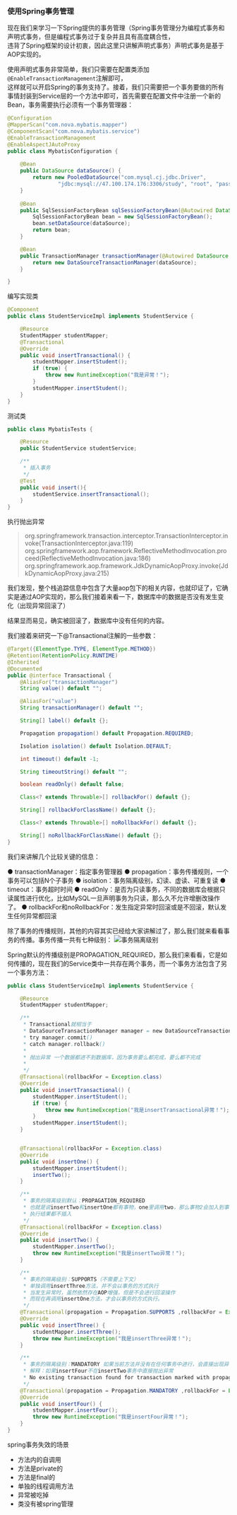 ### 使用Spring事务管理
现在我们来学习一下Spring提供的事务管理（Spring事务管理分为编程式事务和声明式事务，但是编程式事务过于复杂并且具有高度耦合性，  
违背了Spring框架的设计初衷，因此这里只讲解声明式事务）声明式事务是基于AOP实现的。

使用声明式事务非常简单，我们只需要在配置类添加`@EnableTransactionManagement`注解即可，  
这样就可以开启Spring的事务支持了。接着，我们只需要把一个事务要做的所有事情封装到Service层的一个方法中即可，首先需要在配置文件中注册一个新的Bean，事务需要执行必须有一个事务管理器：

~~~java
@Configuration
@MapperScan("com.nova.mybatis.mapper")
@ComponentScan("com.nova.mybatis.service")
@EnableTransactionManagement
@EnableAspectJAutoProxy
public class MybatisConfiguration {
   
    @Bean
    public DataSource dataSource() {
        return new PooledDataSource("com.mysql.cj.jdbc.Driver",
                "jdbc:mysql://47.100.174.176:3306/study", "root", "password");
    }
  
    @Bean
    public SqlSessionFactoryBean sqlSessionFactoryBean(@Autowired DataSource dataSource) {
        SqlSessionFactoryBean bean = new SqlSessionFactoryBean();
        bean.setDataSource(dataSource);
        return bean;
    }

    @Bean
    public TransactionManager transactionManager(@Autowired DataSource dataSource) {
        return new DataSourceTransactionManager(dataSource);
    }

}
~~~

编写实现类
~~~java
@Component
public class StudentServiceImpl implements StudentService {

    @Resource
    StudentMapper studentMapper;
    @Transactional
    @Override
    public void insertTransactional() {
        studentMapper.insertStudent();
        if (true) {
            throw new RuntimeException("我是异常！");
        }
        studentMapper.insertStudent();
    }
}
~~~

测试类
~~~java
public class MybatisTests {

    @Resource
    public StudentService studentService;

    /**
     * 插入事务
     */
    @Test
    public void insert(){
        studentService.insertTransactional();
    }
}
~~~

执行抛出异常
>org.springframework.transaction.interceptor.TransactionInterceptor.invoke(TransactionInterceptor.java:119)
org.springframework.aop.framework.ReflectiveMethodInvocation.proceed(ReflectiveMethodInvocation.java:186)
org.springframework.aop.framework.JdkDynamicAopProxy.invoke(JdkDynamicAopProxy.java:215)


我们发现，整个栈追踪信息中包含了大量aop包下的相关内容，也就印证了，它确实是通过AOP实现的，那么我们接着来看一下，数据库中的数据是否没有发生变化（出现异常回滚了）

结果显而易见，确实被回滚了，数据库中没有任何的内容。

我们接着来研究一下@Transactional注解的一些参数：

~~~java
@Target({ElementType.TYPE, ElementType.METHOD})
@Retention(RetentionPolicy.RUNTIME)
@Inherited
@Documented
public @interface Transactional {
    @AliasFor("transactionManager")
    String value() default "";

    @AliasFor("value")
    String transactionManager() default "";

    String[] label() default {};

    Propagation propagation() default Propagation.REQUIRED;

    Isolation isolation() default Isolation.DEFAULT;

    int timeout() default -1;

    String timeoutString() default "";

    boolean readOnly() default false;

    Class<? extends Throwable>[] rollbackFor() default {};

    String[] rollbackForClassName() default {};

    Class<? extends Throwable>[] noRollbackFor() default {};

    String[] noRollbackForClassName() default {};
}
~~~

我们来讲解几个比较关键的信息：

● transactionManager：指定事务管理器
● propagation：事务传播规则，一个事务可以包括N个子事务
● isolation：事务隔离级别，幻读、虚读、可重复读
● timeout：事务超时时间
● readOnly：是否为只读事务，不同的数据库会根据只读属性进行优化，比如MySQL一旦声明事务为只读，那么久不允许增删改操作了。
● rollbackFor和noRollbackFor：发生指定异常时回滚或是不回滚，默认发生任何异常都回滚

除了事务的传播规则，其他的内容其实已经给大家讲解过了，那么我们就来看看事务的传播。事务传播一共有七种级别：
![事务隔离级别](https://www.yuque.com/api/filetransfer/images?url=https%3A%2F%2Fimg-blog.csdn.net%2F20170420212829825%3Fwatermark%2F2%2Ftext%2FaHR0cDovL2Jsb2cuY3Nkbi5uZXQvc29vbmZseQ%3D%3D%2Ffont%2F5a6L5L2T%2Ffontsize%2F400%2Ffill%2FI0JBQkFCMA%3D%3D%2Fdissolve%2F70%2Fgravity%2FSouthEast&sign=654f7dc210afbca9621a8eebc6a7613f9b600e9e1b9b3c2eb3a46c846ecf0ce5)

Spring默认的传播级别是PROPAGATION_REQUIRED，那么我们来看看，它是如何传播的，现在我们的Service类中一共存在两个事务，而一个事务方法包含了另一个事务方法：
~~~java
public class StudentServiceImpl implements StudentService {

    @Resource
    StudentMapper studentMapper;

    /**
     * Transactional就相当于
     * DataSourceTransactionManager manager = new DataSourceTransactionManager();
     * try manager.commit()
     * catch manager.rollback()
     *
     * 抛出异常 一个数据都进不到数据库，因为事务要么都完成，要么都不完成
     *
     */
    @Transactional(rollbackFor = Exception.class)
    @Override
    public void insertTransactional() {
        studentMapper.insertStudent();
        if (true) {
            throw new RuntimeException("我是insertTransactional异常！");
        }
        studentMapper.insertStudent();
    }


    @Transactional(rollbackFor = Exception.class)
    @Override
    public void insertOne() {
        studentMapper.insertStudent();
        insertTwo();
    }

    /**
     * 事务的隔离级别默认：PROPAGATION_REQUIRED
     * 也就是说insertTwo和insertOne都有事物，one里调用two，那么事物2会加入到事物1里
     * 执行结果都不插入
     */
    @Transactional(rollbackFor = Exception.class)
    @Override
    public void insertTwo() {
        studentMapper.insertTwo();
        throw new RuntimeException("我是insertTwo异常！");
    }

    /**
     * 事务的隔离级别：SUPPORTS（不需要上下文）
     * 单独调用insertThree方法，并不会以事务的方式执行
     * 当发生异常时，虽然依然存在AOP增强，但是不会进行回滚操作
     * 而现在再调用insertOne方法，才会以事务的方式执行。
     */
    @Transactional(propagation = Propagation.SUPPORTS ,rollbackFor = Exception.class)
    @Override
    public void insertThree() {
        studentMapper.insertThree();
        throw new RuntimeException("我是insertThree异常！");
    }

    /**
     * 事务的隔离级别：MANDATORY 如果当前方法并没有在任何事务中进行，会直接出现异常
     * 解释：如果insertFour不在insertTwo事务中直接抛出异常
     * No existing transaction found for transaction marked with propagation 'mandatory'
     */
    @Transactional(propagation = Propagation.MANDATORY ,rollbackFor = Exception.class)
    @Override
    public void insertFour() {
        studentMapper.insertFour();
        throw new RuntimeException("我是insertFour异常！");
    }
}
~~~

spring事务失效的场景
* 方法内的自调用
* 方法是private的
* 方法是final的
* 单独的线程调用方法
* 异常被吃掉
* 类没有被spring管理